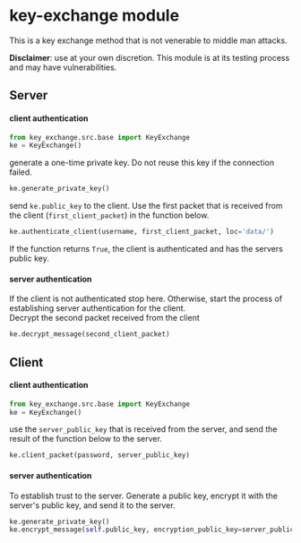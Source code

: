 # key-exchange module
This is a key exchange method that is not venerable to middle man attacks.  

__Disclaimer__: use at your own discretion. This module is at its testing
process
and may have vulnerabilities. 

## Server
#### client authentication
```python
from key_exchange.src.base import KeyExchange
ke = KeyExchange()
```
generate a one-time private key. Do not reuse this key if the connection
failed.
```python
ke.generate_private_key()
```
send `ke.public_key` to the client.
Use the first packet that is received from the client (`first_client_packet`)
in the function below.
```python
ke.authenticate_client(username, first_client_packet, loc='data/')
```
If the function returns `True`, the client is authenticated and has the servers
public key.

#### server authentication
If the client is not authenticated stop here. Otherwise, start the process of
establishing server authentication for the client.   
Decrypt the second packet received from the client
```python
ke.decrypt_message(second_client_packet)
```


## Client
#### client authentication
```python
from key_exchange.src.base import KeyExchange
ke = KeyExchange()
```
use the `server_public_key` that is received from the server, and send the
result of the function below to the server.
```python
ke.client_packet(password, server_public_key)
```
#### server authentication
To establish trust to the server. Generate a public key, encrypt it with the
server's public key, and send it to the server.
```python
ke.generate_private_key()
ke.encrypt_message(self.public_key, encryption_public_key=server_public_key)
```